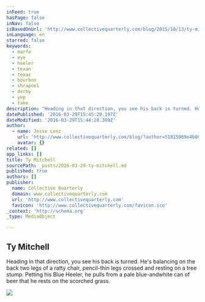 ```yaml
---
inFeed: true
hasPage: false
inNav: false
isBasedOnUrl: 'http://www.collectivequarterly.com/blog/2015/10/13/ty-mitchell'
inLanguage: en
starred: false
keywords:
  - marfa
  - eye
  - heeler
  - texan
  - texas
  - bourbon
  - shrapnel
  - derby
  - yep
  - take
description: "Heading in that direction, you see his back is turned. He's balancing on the back two legs of a ratty chair, pencil-thin legs crossed and resting on a tree stump. Petting his Blue Heeler, he pulls from a pale blue-andwhite can of beer that he rests on the scorched grass."
datePublished: '2016-03-29T15:45:20.197Z'
dateModified: '2016-03-29T15:44:20.309Z'
author:
  - name: Jesse Lenz
    url: 'http://www.collectivequarterly.com/blog/?author=51815969e4b00655d3962088'
    avatar: {}
related: []
app_links: []
title: Ty Mitchell
sourcePath: _posts/2016-03-29-ty-mitchell.md
published: true
authors: []
publisher:
  name: Collective Quarterly
  domain: www.collectivequarterly.com
  url: 'http://www.collectivequarterly.com'
  favicon: 'http://www.collectivequarterly.com/favicon.ico'
_context: 'http://schema.org'
_type: MediaObject

---
```

<article style=""><h1>Ty Mitchell</h1><p>Heading in that direction, you see his back is turned. He's balancing on the back two legs of a ratty chair, pencil-thin legs crossed and resting on a tree stump. Petting his Blue Heeler, he pulls from a pale blue-andwhite can of beer that he rests on the scorched grass.</p><img src="https://s3-us-west-2.amazonaws.com/the-grid-img/p/78eef4e5a7294c511a1d28cf896718d1c0a64b7d.jpg" /></article>